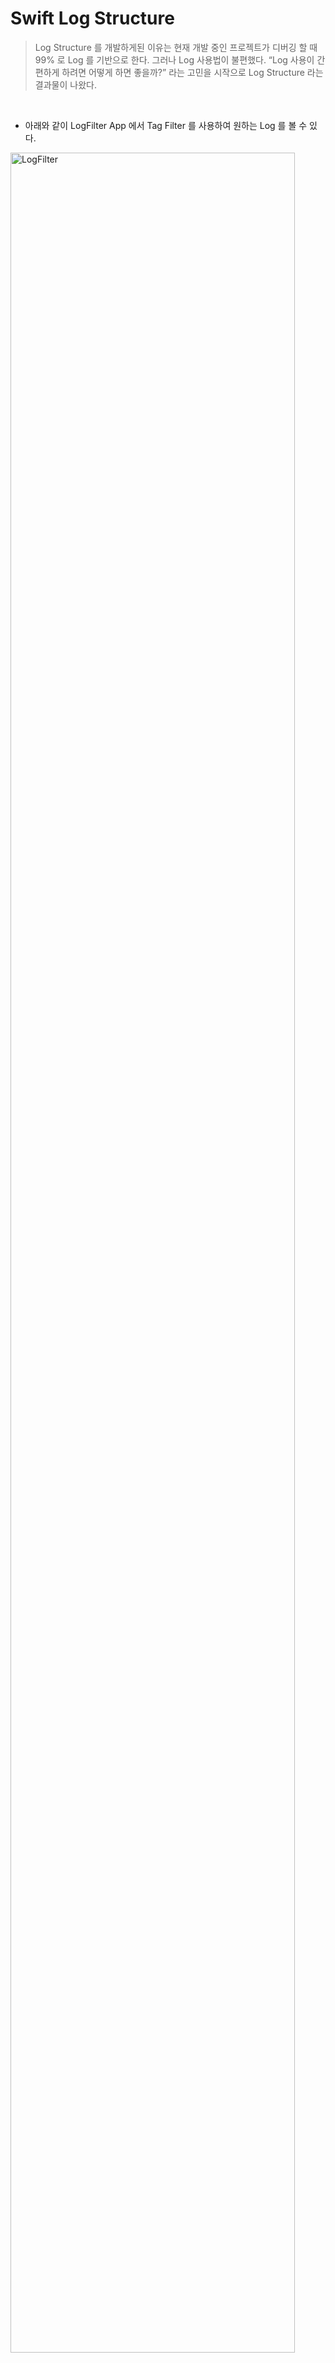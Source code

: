 # Swift Log Structure
> Log Structure 를 개발하게된 이유는 현재 개발 중인 프로젝트가 디버깅 할 때 99% 로 Log 를 기반으로 한다. 그러나 Log 사용법이 불편했다. “Log 사용이 간편하게 하려면 어떻게 하면 좋을까?” 라는 고민을 시작으로 Log Structure 라는 결과물이 나왔다.
<br>

- 아래와 같이 LogFilter App 에서 Tag Filter 를 사용하여 원하는 Log 를 볼 수 있다.

<img width="95%" alt="LogFilter" src="https://github.com/hgkim2024/Log/assets/163487894/70f4c489-7339-42d0-b3dc-a65be3483295">
<br>
<br>
<br>


## 사용법

```swift
Log.setLogLevel(LogLevel.DEBUG)
Log.tag(.CALL).t("message")
Log.tag(.GROUP).tag(.URI).tag(.FLOOR).e("message")
Log.tag([.CALL, Tag.URI]).d("message")
Log.tag([.MESSAGE, .NOTIFY]).tag(.URI).d("message")
Log.tag(.CALL).tag([.URI, .NAME]).d("message")
```
<br>

- 결과
```
[ERROR] [FLOOR][GROUP][URI] [ViewController.swift]:18 [viewDidLoad()] - message
[DEBUG] [CALL][URI] [ViewController.swift]:19 [viewDidLoad()] - message
[DEBUG] [MSG][NOTIFY][URI] [ViewController.swift]:20 [viewDidLoad()] - message
[DEBUG] [CALL][URI][NAME] [ViewController.swift]:21 [viewDidLoad()] - message
```

## Tag
- 여러개 Tag 를 추가 할 수 있다.
- tag 입력은 Tag enum class 만 가능하며, 단일과 리스트 형태의 파라미터를 허용한다.
- Tag 를 설정하지 않으면 Tag.NONE 으로 할당된다.
- 기본 Dictionary 사용 시 간헐적으로 Tread Crash 발생하여 NSMutableDictionary 를 사용하여 TagId를 저장한다.

```swift
static func tag(_ tag: Tag, file: String = #file, line: Int = #line,function: String = #function) -> Log.Type {
    let key = getKey(file: file, line: line, function: function)
    setTags([tag], key: key)
    
    return Log.self
}


static func tag(_ tags: [Tag], file: String = #file, line: Int =#line, function: String = #function) -> Log.Type {
    let key = getKey(file: file, line: line, function: function)
    setTags(tags, key: key)
    
    return Log.self
}
```
<br>

## Tag Priority
- Tag enum Type 을 Int 로 지정하여 Tag를 오름차순으로 출력한다.
- NONE Tag 는 사용자가 추가해도 출력되지 않는다. Tag 가 없을 때만 NONE Tag 로 출력된다.

```swift
// MARK: - Log Tag
enum Tag: Int {
    // MARK: - 상위 태그
    case CALL
    case FLOOR
    case MESSAGE
    
    // MARK: - 하위 태그
    case URI
    case NAME
    
    case SUCCESS
    case FAIL
    
    // MARK: - NONE 태그
    case NONE
    
    var title: String {
        return switch self {
        case .MESSAGE:
            "MSG" // : Log Level 에 MESSAGE 가 있어 MSG 로 수정
        default:
            String(describing: self)
        }
    }
}
```
<br>

## Log Level
- Log Level 종류는 TRACE, DEBUG, WARNING, ERROR, FATAL 로 총 5가지 Level 이 있다.
- Log Level 종류에 앞 이니셜만 가져와 함수로 만들었다.
```swift
// trace
static func t(_ format: String, file: String = #file, line: Int =#line, function: String = #function) {
    printLog(format, logLevel: LogLevel.TRACE, file: file, line: line, function: function)
}

// debug
static func d(_ format: String, file: String = #file, line: Int =#line, function: String = #function) {
    printLog(format, logLevel: LogLevel.DEBUG, file: file, line: line, function: function)
}

// warning
static func w(_ format: String, file: String = #file, line: Int =#line, function: String = #function) {
    printLog(format, logLevel: LogLevel.WARNING, file: file, line: line, function: function)
}

// error
static func e(_ format: String, file: String = #file, line: Int =#line, function: String = #function) {
    printLog(format, logLevel: LogLevel.ERROR, file: file, line: line, function: function)
}

// fatal
static func f(_ format: String, file: String = #file, line: Int =#line, function: String = #function) {
    printLog(format, logLevel: LogLevel.FATAL, file: file, line: line, function: function)
}
```

- AppDelegate
```swift
func application(_ application: UIApplication, didFinishLaunchingWithOptions launchOptions: [UIApplication.LaunchOptionsKey: Any]?) -> Bool {
        
#if DEBUG
    Log.setLogLevel(.TRACE)
#else
    Log.setLogLevel(.ERROR)
#endif
        
    return true
}
```

<br>

## Print Log
- Log Class 에서 Log Level 을 설정하면 해당 기준으로 아래 Level 로그만 출력한다.
- Log Level 에 따라 print 될 때 “[LogLevel]” 이 가장 앞에 표기된다.
- 설정된 태그는 Log Level 뒤에 [Tag1][Tag2][Tag3] ... [TagN] 으로 표기된다.
- NSLog 사용시 Contents 길이가 길어지면 짤리기 때문에 OSLog 로 변경했다.

```swift
static private func printLog(_ message: String, logLevel: LogLevel, file: String, line: Int, function: String) {
    let key = getKey(file: file, line: line, function: function)
    guard var tags = logTagMap[key] as? [Tag] else {
        assert(false)
        return
    }
    tags.sort(by: { $0.rawValue < $1.rawValue })
    
    if isNotPrintLog(logLevel: logLevel) {
        logTagMap[key] = nil
        return
    }
    
    var tag = ""
    
    if logTagMap[key] == nil {
        logTagMap[key] = [Tag.NONE]
    }
    
    for t in tags {
        tag += "[\(t.title)]"
    }
    
    let fileName = URL(fileURLWithPath: file).lastPathComponent
    var imoge: String = "🟢"
    if tags.contains(.FAIL) {
        imoge = "❌"
    }
    let contents = "\(imoge) [\(logLevel.rawValue)] \(tag) [\(fileName)]:\(line) [\(function)]: - \(message)"
    
    os_log("%@", log: logger, type: .debug, contents)
    //        NSLog(contents) // NSLog 사용시 contents 가 길어지면 짤린다.
    
    logTagMap[key] = nil
}
```

<br>
